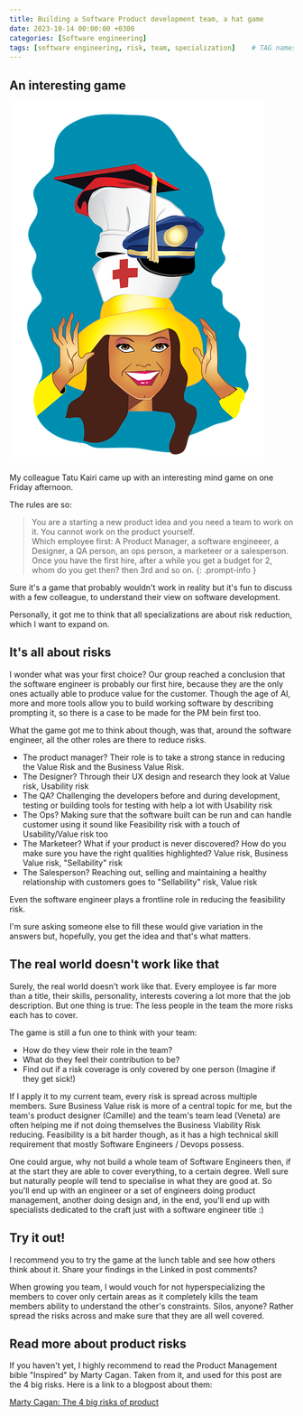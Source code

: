 ```yaml
---
title: Building a Software Product development team, a hat game
date: 2023-10-14 00:00:00 +0300
categories: [Software engineering]
tags: [software engineering, risk, team, specialization] 	# TAG names should always be lowercase
---
```


## An interesting game

![A hat game](/assets/img/hatgame.png)

My colleague Tatu Kairi came up with an interesting mind game on one Friday afternoon.

The rules are so:

>You are a starting a new product idea and you need a team to work on it.
>You cannot work on the product yourself.  
>Which employee first: A Product Manager, a software engineeer, a Designer, a QA person, an ops person, a marketeer or a salesperson.
>Once you have the first hire, after a while you get a budget for 2, whom do you get then? then 3rd and so on.
{: .prompt-info }

Sure it's a game that probably wouldn't work in reality but it's fun to discuss with a few colleague, to understand their view on software development.

Personally, it got me to think that all specializations are about risk reduction, which I want to expand on.

## It's all about risks

I wonder what was your first choice?
Our group reached a conclusion that the software engineer is probably our first hire, because they are the only ones actually able to produce value for the customer.
Though the age of AI, more and more tools allow you to build working software by describing prompting it, so there is a case to be made for the PM bein first too.

What the game got me to think about though, was that, around the software engineer, all the other roles are there to reduce risks.
- The product manager? Their role is to take a strong stance in reducing the Value Risk and the Business Value Risk.
- The Designer? Through their UX design and research they look at Value risk, Usability risk
- The QA? Challenging the developers before and during development, testing or building tools for testing with help a lot with Usability risk
- The Ops? Making sure that the software built can be run and can handle customer using it sound like Feasibility risk with a touch of Usability/Value risk too
- The Marketeer? What if your product is never discovered? How do you make sure you have the right qualities highlighted? Value risk, Business Value risk, "Sellability" risk
- The Salesperson? Reaching out, selling and maintaining a healthy relationship with customers goes to "Sellability" risk, Value risk

Even the software engineer plays a frontline role in reducing the feasibility risk.

I'm sure asking someone else to fill these would give variation in the answers but, hopefully, you get the idea and that's what matters.

## The real world doesn't work like that

Surely, the real world doesn't work like that. Every employee is far more than a title, their skills, personality, interests covering a lot more that the job description.
But one thing is true: The less people in the team the more risks each has to cover.

The game is still a fun one to think with your team:
- How do they view their role in the team?
- What do they feel their contribution to be?
- Find out if a risk coverage is only covered by one person (Imagine if they get sick!)

If I apply it to my current team, every risk is spread across multiple members. Sure Business Value risk is more of a central topic for me, but the team's product designer (Camille) and the team's team lead (Veneta) are often helping me if not doing themselves the Business Viability Risk reducing.
Feasibility is a bit harder though, as it has a high technical skill requirement that mostly Software Engineers / Devops possess. 

One could argue, why not build a whole team of Software Engineers then, if at the start they are able to cover everything, to a certain degree.
Well sure but naturally people will tend to specialise in what they are good at. So you'll end up with an engineer or a set of engineers doing product management, another doing design and, in the end, you'll end up with specialists dedicated to the craft just with a software engineer title :) 

## Try it out!

I recommend you to try the game at the lunch table and see how others think about it. Share your findings in the Linked in post comments?

When growing you team, I would vouch for not hyperspecializing the members to cover only certain areas as it completely kills the team members ability to understand the other's constraints. Silos, anyone?
Rather spread the risks across and make sure that they are all well covered.

## Read more about product risks
If you haven't yet, I highly recommend to read the Product Management bible "Inspired" by Marty Cagan.
Taken from it, and used for this post are the 4 big risks. Here is a link to a blogpost about them:

[Marty Cagan: The 4 big risks of product](https://www.svpg.com/four-big-risks/)